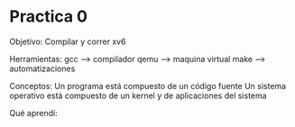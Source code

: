 # Practica 0

Objetivo:
Compilar y correr xv6

Herramientas:
gcc --> compilador
qemu --> maquina virtual
make --> automatizaciones

Conceptos:
Un programa está compuesto de un código fuente
Un sistema operativo está compuesto de un kernel y de aplicaciones del sistema

Qué aprendí:
